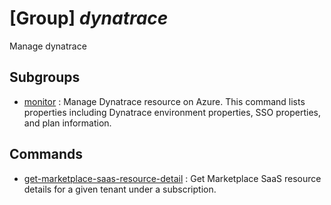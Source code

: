 # [Group] _dynatrace_

Manage dynatrace

## Subgroups

- [monitor](/Commands/dynatrace/monitor/readme.md)
: Manage Dynatrace resource on Azure. This command lists properties including Dynatrace environment properties, SSO properties, and plan information.

## Commands

- [get-marketplace-saas-resource-detail](/Commands/dynatrace/_get-marketplace-saas-resource-detail.md)
: Get Marketplace SaaS resource details for a given tenant under a subscription.
